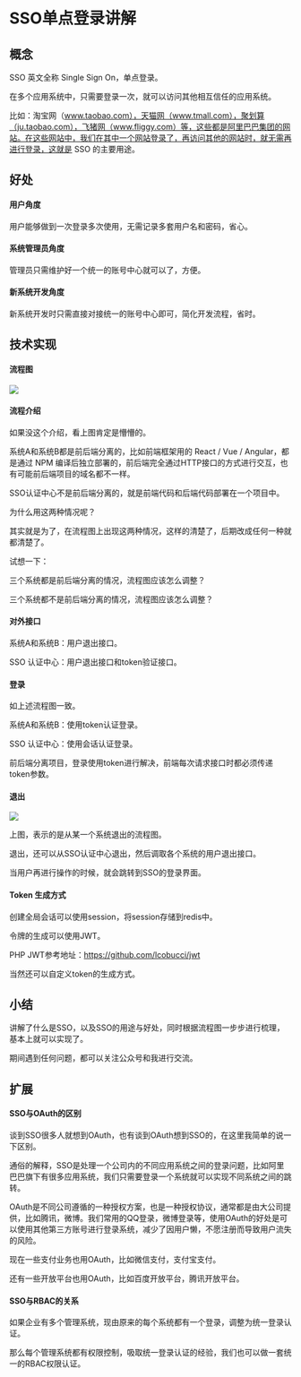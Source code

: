 # SSO单点登录讲解

概念
--

SSO 英文全称 Single Sign On，单点登录。

在多个应用系统中，只需要登录一次，就可以访问其他相互信任的应用系统。

比如：淘宝网（www.taobao.com），天猫网（www.tmall.com），聚划算（ju.taobao.com），飞猪网（www.fliggy.com）等，这些都是阿里巴巴集团的网站。在这些网站中，我们在其中一个网站登录了，再访问其他的网站时，就无需再进行登录，这就是 SSO 的主要用途。

好处
--

#### 用户角度

用户能够做到一次登录多次使用，无需记录多套用户名和密码，省心。

#### 系统管理员角度

管理员只需维护好一个统一的账号中心就可以了，方便。

#### 新系统开发角度

新系统开发时只需直接对接统一的账号中心即可，简化开发流程，省时。

技术实现
----

#### 流程图

![](https://mmbiz.qpic.cn/mmbiz_png/go9jpG3BuhQEb7tIAibYMN4Wsa3Y7EiaQsXjmsuNzBYHvBrJxU9iaWTNf2HD6egTp5gRcNFpEc9Qox9OQdGoXq4Ng/640?wx_fmt=png&tp=webp&wxfrom=5&wx_lazy=1&wx_co=1)

#### 流程介绍

如果没这个介绍，看上图肯定是懵懵的。

系统A和系统B都是前后端分离的，比如前端框架用的 React / Vue / Angular，都是通过 NPM 编译后独立部署的，前后端完全通过HTTP接口的方式进行交互，也有可能前后端项目的域名都不一样。

SSO认证中心不是前后端分离的，就是前端代码和后端代码部署在一个项目中。

为什么用这两种情况呢？

其实就是为了，在流程图上出现这两种情况，这样的清楚了，后期改成任何一种就都清楚了。

试想一下：

三个系统都是前后端分离的情况，流程图应该怎么调整？

三个系统都不是前后端分离的情况，流程图应该怎么调整？

#### 对外接口

系统A和系统B：用户退出接口。

SSO 认证中心：用户退出接口和token验证接口。

#### 登录

如上述流程图一致。

系统A和系统B：使用token认证登录。

SSO 认证中心：使用会话认证登录。

前后端分离项目，登录使用token进行解决，前端每次请求接口时都必须传递token参数。

#### 退出

![](https://mmbiz.qpic.cn/mmbiz_png/go9jpG3BuhQEb7tIAibYMN4Wsa3Y7EiaQsjrmibnewAXg2oSUbvcausJBOZjYicVpvGwB2HTNxBLuW2icYOMleEeRQg/640?wx_fmt=png&tp=webp&wxfrom=5&wx_lazy=1&wx_co=1)

上图，表示的是从某一个系统退出的流程图。

退出，还可以从SSO认证中心退出，然后调取各个系统的用户退出接口。

当用户再进行操作的时候，就会跳转到SSO的登录界面。

#### Token 生成方式

创建全局会话可以使用session，将session存储到redis中。

令牌的生成可以使用JWT。

PHP JWT参考地址：https://github.com/lcobucci/jwt

当然还可以自定义token的生成方式。

小结
--

讲解了什么是SSO，以及SSO的用途与好处，同时根据流程图一步步进行梳理，基本上就可以实现了。

期间遇到任何问题，都可以关注公众号和我进行交流。

扩展
--

#### SSO与OAuth的区别

谈到SSO很多人就想到OAuth，也有谈到OAuth想到SSO的，在这里我简单的说一下区别。

通俗的解释，SSO是处理一个公司内的不同应用系统之间的登录问题，比如阿里巴巴旗下有很多应用系统，我们只需要登录一个系统就可以实现不同系统之间的跳转。

OAuth是不同公司遵循的一种授权方案，也是一种授权协议，通常都是由大公司提供，比如腾讯，微博。我们常用的QQ登录，微博登录等，使用OAuth的好处是可以使用其他第三方账号进行登录系统，减少了因用户懒，不愿注册而导致用户流失的风险。

现在一些支付业务也用OAuth，比如微信支付，支付宝支付。

还有一些开放平台也用OAuth，比如百度开放平台，腾讯开放平台。

#### SSO与RBAC的关系

如果企业有多个管理系统，现由原来的每个系统都有一个登录，调整为统一登录认证。

那么每个管理系统都有权限控制，吸取统一登录认证的经验，我们也可以做一套统一的RBAC权限认证。